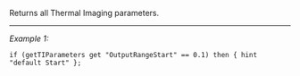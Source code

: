 Returns all Thermal Imaging parameters.


---
*Example 1:*
```sqf
if (getTIParameters get "OutputRangeStart" == 0.1) then { hint "default Start" };
```